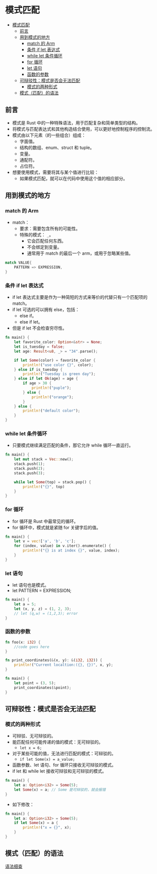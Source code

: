 # 模式匹配

- [模式匹配](#模式匹配)
  - [前言](#前言)
  - [用到模式的地方](#用到模式的地方)
    - [match 的 Arm](#match-的-arm)
    - [条件 if let 表达式](#条件-if-let-表达式)
    - [while let 条件循环](#while-let-条件循环)
    - [for 循环](#for-循环)
    - [let 语句](#let-语句)
    - [函数的参数](#函数的参数)
  - [可辩驳性：模式是否会无法匹配](#可辩驳性模式是否会无法匹配)
    - [模式的两种形式](#模式的两种形式)
  - [模式（匹配）的语法](#模式匹配的语法)

## 前言

- 模式是 Rust 中的一种特殊语法，用于匹配复杂和简单类型的结构。
- 将模式与匹配表达式和其他构造结合使用，可以更好地控制程序的控制流。
- 模式由以下元素（的一些组合）组成：
  - 字面值。
  - 结构的数组、enum、struct 和 tuple。
  - 变量。
  - 通配符。
  - 占位符。
- 想要使用模式，需要将其与某个值进行比较：
  - 如果模式匹配，就可以在代码中使用这个值的相应部分。

## 用到模式的地方

### match 的 Arm

- match：
  - 要求：需要包含所有的可能性。
  - 特殊的模式： `_`。
    - 它会匹配任何东西。
    - 不会绑定到变量。
    - 通常用于 match 的最后一个 arm，或用于忽略某些值。

```rust
match VALUE{
    PATTERN => EXPRESSION,
}
```

### 条件 if let 表达式

- if let 表达式主要是作为一种简短的方式来等价的代替只有一个匹配项的 match。
- if let 可选的可以拥有 else，包括：
  - else if。
  - else if let。
- 但是 if let 不会检查穷尽性。

```rust
fn main() {
    let favorite_color: Option<&str> = None;
    let is_tuesday = false;
    let age: Result<u8, _> = "34".parse();

    if let Some(color) = favorite_color {
        println!("use color {}", color);
    } else if is_tuesday {
        println!("Tuesday is green day");
    } else if let Ok(age) = age {
        if age > 30 {
            println!("puple");
        } else {
            println!("orange");
        }
    } else {
        println!("default color");
    }
}
```

### while let 条件循环

- 只要模式继续满足匹配的条件，那它允许 while 循环一直运行。

```rust
fn main() {
    let mut stack = Vec::new();
    stack.push(1);
    stack.push(2);
    stack.push(3);

    while let Some(top) = stack.pop() {
        println!("{}", top)
    }
}
```

### for 循环

- for 循环是 Rust 中最常见的循环。
- for 循环中，模式就是紧随 for 关键字后的值。

```rust
fn main() {
    let v = vec!['a', 'b', 'c'];
    for (index, value) in v.iter().enumerate() {
        println!("{} is at index {}", value, index);
    }
}
```

### let 语句

- let 语句也是模式。
- let PATTERN = EXPRESSION;

```rust
fn main() {
    let a = 5;
    let (x, y, z) = (1, 2, 3);
    // let (q,w) = (1,2,3); error
}
```

### 函数的参数

```rust
fn foo(x: i32) {
    //code goes here
}

fn print_coordinates(&(x, y): &(i32, i32)) {
    println!("Current localtion:({}, {})", x, y);
}

fn main() {
    let point = (3, 5);
    print_coordinates(&point);
}
```

## 可辩驳性：模式是否会无法匹配

### 模式的两种形式

- 可辩驳、无可辩驳的。
- 能匹配任何可能传递的值的模式：无可辩驳的。
  - `let x = 6;`
- 对于某些可能的值，无法进行匹配的模式：可辩驳的。
  - `if let Some(x) = a_value;`
- 函数参数、let 语句、for 循环只接收无可辩驳的模式。
- if let 和 while let 接收可辩驳和无可辩驳的模式。

```rust
fn main() {
    let a: Option<i32> = Some(5);
    let Some(x) = a; // Some 是可辩驳的，就会报错
}
```

- 如下修改：

```rust
fn main() {
    let a: Option<i32> = Some(5);
    if let Some(x) = a {
        println!("x = {}", x);
    }
}
```

## 模式（匹配）的语法

[语法细查](https://doc.rust-lang.org/book/ch18-03-pattern-syntax.html)

